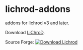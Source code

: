 # lichrod-addons
addons for lichrod v3 and later.

Download [LiChroD](https://github.com/dadflip/lichrod/releases).

Source Forge:
[![Download Lichrod](https://a.fsdn.com/con/app/sf-download-button)](https://sourceforge.net/projects/lichrod/files/latest/download)
